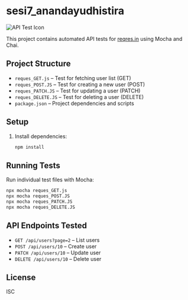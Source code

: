 # sesi7_anandayudhistira

![API Test Icon](https://img.icons8.com/fluency/48/api.png) <!-- Project icon -->

This project contains automated API tests for [reqres.in](https://reqres.in) using Mocha and Chai.

## Project Structure

- `reques_GET.js` – Test for fetching user list (GET)
- `reques_POST.JS` – Test for creating a new user (POST)
- `reques_PATCH.JS` – Test for updating a user (PATCH)
- `reques_DELETE.JS` – Test for deleting a user (DELETE)
- `package.json` – Project dependencies and scripts

## Setup

1. Install dependencies:
   ```sh
   npm install
   ```

## Running Tests

Run individual test files with Mocha:
```sh
npx mocha reques_GET.js
npx mocha reques_POST.JS
npx mocha reques_PATCH.JS
npx mocha reques_DELETE.JS
```

## API Endpoints Tested

- `GET /api/users?page=2` – List users
- `POST /api/users/10` – Create user
- `PATCH /api/users/10` – Update user
- `DELETE /api/users/10` – Delete user

## License

ISC
